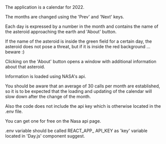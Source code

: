 
The application is a calendar for 2022.

The months are changed using the 'Prev' and 'Next' keys.
 
Each day is expressed by a number in the month and contains the name of the asteroid approaching the earth 
and 'About' button.

If the name of the asteroid is inside the green field for a certain day, the asteroid does not pose a threat, but if it is inside the red background ... beware :)

Clicking on the 'About' button opens a window with additional information about that asteroid.

Information is loaded using NASA's api.

You should be aware that an average of 30 calls per month are established, so it is to be expected that the loading and updating of the calendar will slow down after the change of the month.

Also the code does not include the api key which is otherwise located in the .env file.

You can get one for free on the Nasa api page.

.env variable should be called REACT_APP_ API_KEY as 'key' variable located in 'Day.js' component suggest.
